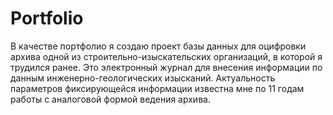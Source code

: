 # Portfolio
В качестве портфолио я создаю проект базы данных для оцифровки архива одной из строительно-изыскательских организаций, в которой я трудился ранее. Это электронный журнал для внесения информации по данным инженерно-геологических изысканий. Актуальность параметров фиксирующейся информации известна мне по 11 годам работы с аналоговой формой ведения архива.
